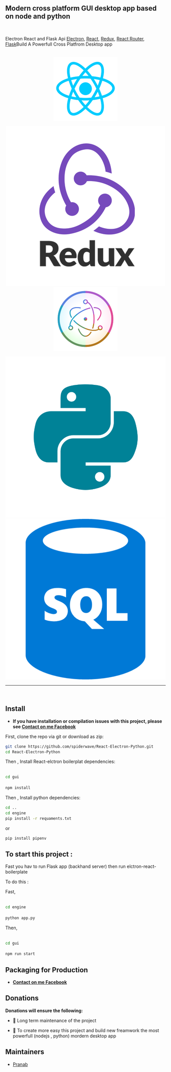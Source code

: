 
## Modern cross platform GUI desktop app based on node and python

<br>

<p>
  Electron React and Flask Api <a href="https://electron.atom.io/">Electron</a>, <a href="https://facebook.github.io/react/">React</a>, <a href="https://github.com/reactjs/redux">Redux</a>, <a href="https://github.com/reactjs/react-router">React Router</a>, <a href="https://flask.palletsprojects.com/en/1.1.x/">Flask</a>Build A Powerfull Cross Platfrom Desktop app 
</p>

<br>

<div align="center">
  <a href="https://facebook.github.io/react/"><img src="./dist/react.png" /></a>

  <a href="https://redux.js.org/"><img src="./dist/redux.png" /></a>
  <a href="https://www.electronjs.org/"><img src="./dist/electron.png" /></a>

  <a href="https://flask.palletsprojects.com/en/1.1.x/"><img src="./dist/python.png" /></a>
  <a href="https://flask-sqlalchemy.palletsprojects.com/en/2.x/"><img src="./dist/sql.png" /></a>
</div>

<hr />
<br />

<!-- <div align="center">

[![Build Status][github-actions-status]][github-actions-url]
[![Dependency Status][david-image]][david-url]
[![DevDependency Status][david-dev-image]][david-dev-url]
[![Github Tag][github-tag-image]][github-tag-url]

</div> -->

## Install

- **If you have installation or compilation issues with this project, please see [Contact on me Facebook ](https://www.facebook.com/samu.sarkar2)**

First, clone the repo via git or download as zip:

```bash
git clone https://github.com/spiderwave/React-Electron-Python.git
cd React-Electron-Python 

```

Then , Install React-elctron boilerplat dependencies:

```bash

cd gui

npm install

```




Then , Install python dependencies:
```bash
cd ..
cd engine 
pip install -r requaments.txt

```

or 

```bash
pip install pipenv

```

## To start this project :
Fast you hav to run Flask app (backhand server) then run elctron-react-boilerplate 

To do this :

Fast,
```bash

cd engine 

python app.py

``` 
Then, 
```bash

cd gui  

npm run start

``` 



## Packaging for Production


- **[Contact on me Facebook ](https://www.facebook.com/samu.sarkar2)**


## Donations

**Donations will ensure the following:**

- 🔨 Long term maintenance of the project

- 🐛 To create more easy this project and build new freamwork the most powerfull (nodejs , python)  mordern desktop app


## Maintainers

- [Pranab](https://github.com/spiderwave)


